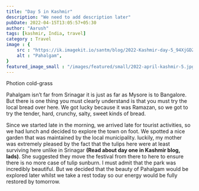 ```yaml
---
title: "Day 5 in Kashmir"
description: "We need to add description later"
pubDate: 2022-04-15T13:05:57+05:30
author: "Aarush"
tags: [kashmir, India, travel]
category : Travel
image : {
    src : "https://ik.imagekit.io/santm/blog/2022-Kashmir-day-5_94XjGDZe4.webp",
    alt : "Pahalgam",
}
featured_image_small : "/images/featured/small/2022-april-kashmir-5.jpg"
---
```

Photion cold-grass  

Pahalgam isn’t far from Srinagar it is just as far as Mysore is to Bangalore. But there is one thing you must clearly understand is that you must try the local bread over here. We got lucky because it was Ramazan, so we got to try the tender, hard, crunchy, salty, sweet kinds of bread. 

Since we started late in the morning, we arrived late for tourist activities, so we had lunch and decided to explore the town on foot. We spotted a nice garden that was maintained by the local municipality. luckily, my mother was extremely pleased by the fact that the tulips here were at least surviving here unlike in Srinagar **(Read about day one in Kashmir blog, lads)**. She suggested they move the festival from there to here to ensure there is no more case of tulip sunburn. I must admit that the park was incredibly beautiful. But we decided that the beauty of Pahalgam would be explored later whilst we take a rest today so our energy would be fully restored by tomorrow.
